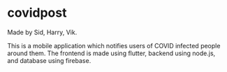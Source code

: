# covidpost

Made by Sid, Harry, Vik.

This is a mobile application which notifies users of COVID infected people around them. The frontend is made using flutter, backend using node.js, and database using firebase. 
